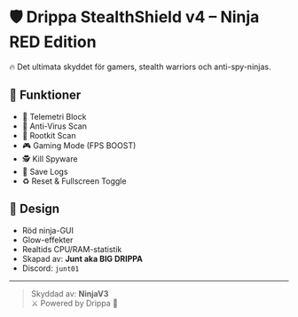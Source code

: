 # 🛡️ Drippa StealthShield v4 – Ninja RED Edition

🔥 Det ultimata skyddet för gamers, stealth warriors och anti-spy-ninjas.

## 🚀 Funktioner

- 🛑 Telemetri Block
- 🦠 Anti-Virus Scan
- 🧠 Rootkit Scan
- 🎮 Gaming Mode (FPS BOOST)
- 🕵️ Kill Spyware
- 💾 Save Logs
- ♻️ Reset & Fullscreen Toggle

## 🎨 Design

- Röd ninja-GUI
- Glow-effekter
- Realtids CPU/RAM-statistik
- Skapad av: **Junt aka BIG DRIPPA**
- Discord: `junt01`

---

> Skyddad av: **NinjaV3**  
> ⚔️ Powered by Drippa 🐉
